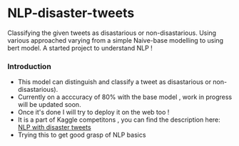# NLP-disaster-tweets
 Classifying the given tweets as disastarious or non-disastarious. Using various approached varying from a simple Naive-base modelling to using bert model. A started project to understand NLP !
 
 ### Introduction 
 - This model can distinguish and classify a tweet as disastarious or non-disastarious).
 - Currently on a acccuracy of 80% with the base model , work in progress will be updated soon.
 - Once it's done I will try to deploy it on the web too !
 - It is a part of Kaggle competitons , you can find the description here: [NLP with disaster tweets](https://www.kaggle.com/c/nlp-getting-started)
 - Trying this to get good grasp of NLP basics
